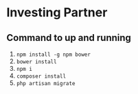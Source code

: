 # Investing Partner

## Command to up and running

1. ``` npm install -g npm bower ```
2. ``` bower install ```
3. ``` npm i ```
4. ``` composer install ```
5. ``` php artisan migrate ```